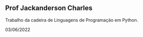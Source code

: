 <h2>Prof Jackanderson Charles</h2>

<p>Trabalho da cadeira de Linguagens de Programação em Python.</p>

<p>03/06/2022</p>

